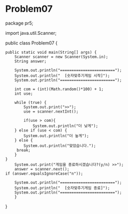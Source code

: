 # Problem07
package pr5;

import java.util.Scanner;

public class Problem07 {

    public static void main(String[] args) {
        Scanner scanner = new Scanner(System.in);
        String answer;

        System.out.println("========================");
        System.out.println("  [숫자맞추기게임 시작]");
        System.out.println("========================");

        int com = (int)(Math.random()*100) + 1;
        int use;

        while (true) {
            System.out.print(">>");
            use = scanner.nextInt();

            if(use > com){
                System.out.println("더 낮게");
        } else if (use < com) {
            System.out.println("더 높게");
        } else {
            System.out.println("맞았습니다.");
         break;
        }
    }
        System.out.print("게임을 종료하시겠습니다?(y/n) >>");
        answer = scanner.next();
    if (answer.equalsIgnoreCase("n"));

        System.out.println("========================");
        System.out.println("  [숫자맞추기게임 종료]");
        System.out.println("========================");
        }
 }
